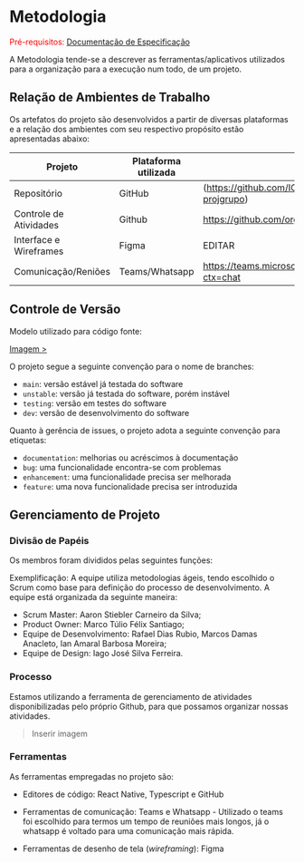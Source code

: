 
# Metodologia

<span style="color:red">Pré-requisitos: <a href="2-Especificação do Projeto.md"> Documentação de Especificação</a></span>

A Metodologia tende-se a descrever as ferramentas/aplicativos utilizados para a organização para a execução num todo, de um projeto. 

## Relação de Ambientes de Trabalho

Os artefatos do projeto são desenvolvidos a partir de diversas plataformas e a relação dos ambientes com seu respectivo propósito estão apresentadas abaixo: 

| Projeto                    | Plataforma utilizada                                   | Links      |
| ------                     | ------------------------------------------------------ | ---------- |
| Repositório                | GitHub                                                 | (https://github.com/ICEI-PUC-Minas-PMV-ADS/pmv-ads-2023-1-e3-proj-mov-t4-time5-projgrupo)   |
| Controle de Atividades     | Github                                                 |   https://github.com/orgs/ICEI-PUC-Minas-PMV-ADS/projects/242/views/1     |
| Interface e Wireframes     | Figma                                                  | EDITAR       |
| Comunicação/Reniões        | Teams/Whatsapp                                         |  https://teams.microsoft.com/_#/conversations/19:09f7687db2024992a0e795e1991f3273@thread.v2?ctx=chat    |


## Controle de Versão

Modelo utilizado para código fonte:

[Imagem >](https://github.com/ICEI-PUC-Minas-PMV-ADS/pmv-ads-2023-1-e3-proj-mov-t4-time5-projgrupo/blob/1267a0e3c7335551ac798298fa216f269d1c879a/docs/img/MicrosoftTeams-image.png) 

O projeto segue a seguinte convenção para o nome de branches:

- `main`: versão estável já testada do software
- `unstable`: versão já testada do software, porém instável
- `testing`: versão em testes do software
- `dev`: versão de desenvolvimento do software

Quanto à gerência de issues, o projeto adota a seguinte convenção para
etiquetas:

- `documentation`: melhorias ou acréscimos à documentação
- `bug`: uma funcionalidade encontra-se com problemas
- `enhancement`: uma funcionalidade precisa ser melhorada
- `feature`: uma nova funcionalidade precisa ser introduzida

## Gerenciamento de Projeto

### Divisão de Papéis

Os membros foram divididos pelas seguintes funções: 

Exemplificação: A equipe utiliza metodologias ágeis, tendo escolhido o Scrum como base para definição do processo de desenvolvimento. A equipe está organizada da seguinte maneira:
- Scrum Master: Aaron Stiebler Carneiro da Silva;
- Product Owner: Marco Túlio Félix Santiago;
- Equipe de Desenvolvimento: Rafael Dias Rubio, Marcos Damas Anacleto, Ian Amaral Barbosa Moreira;
- Equipe de Design: Iago José Silva Ferreira.

### Processo

Estamos utilizando a ferramenta de gerenciamento de atividades disponibilizadas pelo próprio Github, para que possamos organizar nossas atividades. 

> Inserir imagem 
 
### Ferramentas

As ferramentas empregadas no projeto são:

- Editores de código: React Native, Typescript e GitHub 

- Ferramentas de comunicação: Teams e Whatsapp - Utilizado o teams foi escolhido para termos um tempo de reuniões mais longos, já o whatsapp é voltado para uma comunicação mais rápida.

- Ferramentas de desenho de tela (_wireframing_): Figma




 
